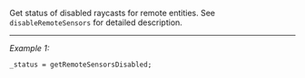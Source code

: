 Get status of disabled raycasts for remote entities. See `disableRemoteSensors` for detailed description.


---
*Example 1:*
```sqf
_status = getRemoteSensorsDisabled;
```
